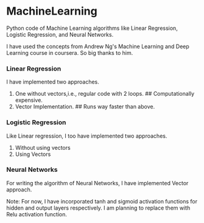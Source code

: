 # MachineLearning
Python code of Machine Learning algorithms like Linear Regression, Logistic Regression, and Neural Networks. 

I have used the concepts from Andrew Ng's Machine Learning and Deep Learning course in coursera. So big thanks to him.

### Linear Regression

I have implemented two approaches.

1) One without vectors,i.e., regular code with 2 loops. ## Computationally expensive.
2) Vector Implementation. ## Runs way faster than above.

### Logistic Regression

Like Linear regression, I too have implemented two approaches.

1) Without using vectors
2) Using Vectors

### Neural Networks

For writing the algorithm of Neural Networks, I have implemented Vector approach.

Note: For now, I have incorporated tanh and sigmoid activation functions for hidden and output layers respectively. I am planning to replace them with Relu activation function.
